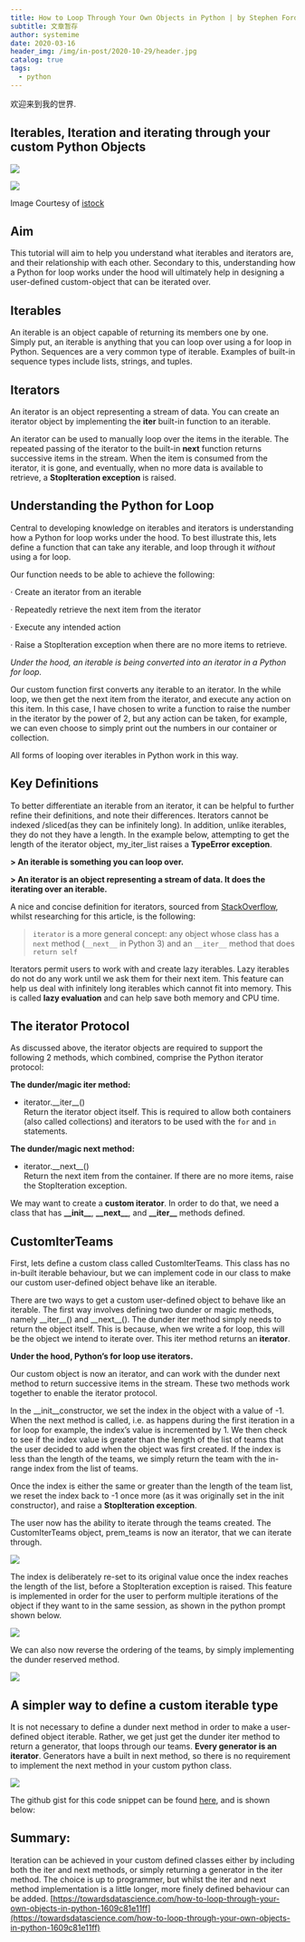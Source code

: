 ```yaml
---
title: How to Loop Through Your Own Objects in Python | by Stephen Fordham | Towards Data Science
subtitle: 文章暂存
author: systemime
date: 2020-03-16
header_img: /img/in-post/2020-10-29/header.jpg
catalog: true
tags:
  - python
---
```


欢迎来到我的世界.

<!-- more -->

## Iterables, Iteration and iterating through your custom Python Objects

[![](https://miro.medium.com/fit/c/56/56/1*4-DIjB5ZOAVpLPbCXVVO1Q.jpeg)
](https://medium.com/@stephenfordham?source=post_page-----1609c81e11ff--------------------------------)

![](https://miro.medium.com/max/1060/1*XDcSOvDWz52jTUJecGDYGw.png)

Image Courtesy of [istock](https://www.istockphoto.com/au/vector/infinity-symbol-of-multiple-thin-black-lines-concept-of-infinite-limitless-and-gm1197949392-342198911)

## Aim

This tutorial will aim to help you understand what iterables and iterators are, and their relationship with each other. Secondary to this, understanding how a Python for loop works under the hood will ultimately help in designing a user-defined custom-object that can be iterated over.

## Iterables

An iterable is an object capable of returning its members one by one. Simply put, an iterable is anything that you can loop over using a for loop in Python. Sequences are a very common type of iterable. Examples of built-in sequence types include lists, strings, and tuples.

## Iterators

An iterator is an object representing a stream of data. You can create an iterator object by implementing the **iter** built-in function to an iterable.

An iterator can be used to manually loop over the items in the iterable. The repeated passing of the iterator to the built-in **next** function returns successive items in the stream. When the item is consumed from the iterator, it is gone, and eventually, when no more data is available to retrieve, a **StopIteration exception** is raised.

## Understanding the Python for Loop

Central to developing knowledge on iterables and iterators is understanding how a Python for loop works under the hood. To best illustrate this, lets define a function that can take any iterable, and loop through it _without_ using a for loop.

Our function needs to be able to achieve the following:

· Create an iterator from an iterable

· Repeatedly retrieve the next item from the iterator

· Execute any intended action

· Raise a StopIteration exception when there are no more items to retrieve.

_Under the hood, an iterable is being converted into an iterator in a Python for loop._

Our custom function first converts any iterable to an iterator. In the while loop, we then get the next item from the iterator, and execute any action on this item. In this case, I have chosen to write a function to raise the number in the iterator by the power of 2, but any action can be taken, for example, we can even choose to simply print out the numbers in our container or collection.

All forms of looping over iterables in Python work in this way.

## Key Definitions

To better differentiate an iterable from an iterator, it can be helpful to further refine their definitions, and note their differences. Iterators cannot be indexed /sliced(as they can be infinitely long). In addition, unlike iterables, they do not they have a length. In the example below, attempting to get the length of the iterator object, my_iter_list raises a **TypeError exception**.

**> An iterable is something you can loop over.**

**> An iterator is an object representing a stream of data. It does the iterating over an iterable.**

A nice and concise definition for iterators, sourced from [StackOverflow](https://stackoverflow.com/questions/2776829/difference-between-pythons-generators-and-iterators#:~:text=Every%20generator%20is%20an%20iterator,paragraph's%20definition%20of%20an%20iterator%20.), whilst researching for this article, is the following:

> `iterator` is a more general concept: any object whose class has a `next` method (`__next__` in Python 3) and an `__iter__` method that does `return self`

Iterators permit users to work with and create lazy iterables. Lazy iterables do not do any work until we ask them for their next item. This feature can help us deal with infinitely long iterables which cannot fit into memory. This is called **lazy evaluation** and can help save both memory and CPU time.

## The iterator Protocol

As discussed above, the iterator objects are required to support the following 2 methods, which combined, comprise the Python iterator protocol:

**The dunder/magic iter method:**

-   iterator.\_\_iter\_\_()  
    Return the iterator object itself. This is required to allow both containers (also called collections) and iterators to be used with the `for` and `in` statements.

**The dunder/magic next method:**

-   iterator.\_\_next\_\_()  
    Return the next item from the container. If there are no more items, raise the StopIteration exception.

We may want to create a **custom iterator**. In order to do that, we need a class that has **\_\_init\_\_**, **\_\_next\_\_**, and **\_\_iter\_\_** methods defined.

## CustomIterTeams

First, lets define a custom class called CustomIterTeams. This class has no in-built iterable behaviour, but we can implement code in our class to make our custom user-defined object behave like an iterable.

There are two ways to get a custom user-defined object to behave like an iterable. The first way involves defining two dunder or magic methods, namely \_\_iter\_\_() and \_\_next\_\_(). The dunder iter method simply needs to return the object itself. This is because, when we write a for loop, this will be the object we intend to iterate over. This iter method returns an **iterator**.

**Under the hood, Python’s for loop use iterators.**

Our custom object is now an iterator, and can work with the dunder next method to return successive items in the stream. These two methods work together to enable the iterator protocol.

In the \_\_init\_\_constructor, we set the index in the object with a value of -1. When the next method is called, i.e. as happens during the first iteration in a for loop for example, the index’s value is incremented by 1. We then check to see if the index value is greater than the length of the list of teams that the user decided to add when the object was first created. If the index is less than the length of the teams, we simply return the team with the in-range index from the list of teams.

Once the index is either the same or greater than the length of the team list, we reset the index back to -1 once more (as it was originally set in the init constructor), and raise a **StopIteration exception**.

The user now has the ability to iterate through the teams created. The CustomIterTeams object, prem_teams is now an iterator, that we can iterate through.

![](https://miro.medium.com/max/2558/1*yfOu8f4UyxVytRYFTZTwhQ.png?q=20)

The index is deliberately re-set to its original value once the index reaches the length of the list, before a StopIteration exception is raised. This feature is implemented in order for the user to perform multiple iterations of the object if they want to in the same session, as shown in the python prompt shown below.

![](https://miro.medium.com/max/1248/1*yZpNx1ftxkjzd-Lo_CMSNw.png?q=20)

We can also now reverse the ordering of the teams, by simply implementing the dunder reserved method.

![](https://miro.medium.com/max/2488/1*GhcPQo9LTRfhsNqpIKWTKg.png?q=20)

## A simpler way to define a custom iterable type

It is not necessary to define a dunder next method in order to make a user-defined object iterable. Rather, we get just get the dunder iter method to return a generator, that loops through our teams. **Every generator is an iterator**. Generators have a built in next method, so there is no requirement to implement the next method in your custom python class.

![](https://miro.medium.com/max/2496/1*qImZYBbdCNuXMwpK51mMfg.png?q=20)

The github gist for this code snippet can be found [here](https://gist.github.com/StephenFordham/6d5a250bd2b721b6099ab650a481f1d5), and is shown below:

## Summary:

Iteration can be achieved in your custom defined classes either by including both the iter and next methods, or simply returning a generator in the iter method. The choice is up to programmer, but whilst the iter and next method implementation is a little longer, more finely defined behaviour can be added. 
 [https://towardsdatascience.com/how-to-loop-through-your-own-objects-in-python-1609c81e11ff](https://towardsdatascience.com/how-to-loop-through-your-own-objects-in-python-1609c81e11ff)
